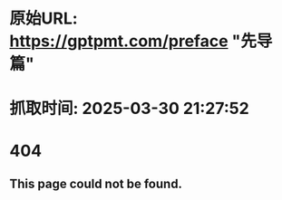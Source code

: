 # 原始URL: https://gptpmt.com/preface "先导篇"

# 抓取时间: 2025-03-30 21:27:52

# 404
## This page could not be found.
